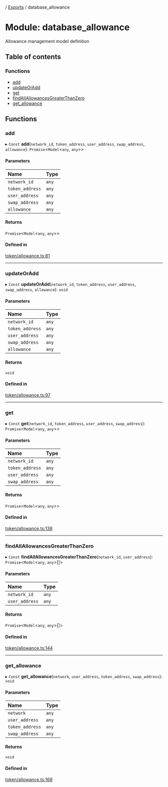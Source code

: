 [](../README.md) / [Exports](../modules.md) / database\_allowance

# Module: database\_allowance

Allowance management model definition

## Table of contents

### Functions

- [add](database_allowance.md#add)
- [updateOrAdd](database_allowance.md#updateoradd)
- [get](database_allowance.md#get)
- [findAllAllowancesGreaterThanZero](database_allowance.md#findallallowancesgreaterthanzero)
- [get\_allowance](database_allowance.md#get_allowance)

## Functions

### add

▸ `Const` **add**(`network_id`, `token_address`, `user_address`, `swap_address`, `allowance`): `Promise`<`Model`<`any`, `any`\>\>

#### Parameters

| Name | Type |
| :------ | :------ |
| `network_id` | `any` |
| `token_address` | `any` |
| `user_address` | `any` |
| `swap_address` | `any` |
| `allowance` | `any` |

#### Returns

`Promise`<`Model`<`any`, `any`\>\>

#### Defined in

[token/allowance.ts:81](https://github.com/ieigen/eigen_service/blob/b4bdd23/src/token/allowance.ts#L81)

___

### updateOrAdd

▸ `Const` **updateOrAdd**(`network_id`, `token_address`, `user_address`, `swap_address`, `allowance`): `void`

#### Parameters

| Name | Type |
| :------ | :------ |
| `network_id` | `any` |
| `token_address` | `any` |
| `user_address` | `any` |
| `swap_address` | `any` |
| `allowance` | `any` |

#### Returns

`void`

#### Defined in

[token/allowance.ts:97](https://github.com/ieigen/eigen_service/blob/b4bdd23/src/token/allowance.ts#L97)

___

### get

▸ `Const` **get**(`network_id`, `token_address`, `user_address`, `swap_address`): `Promise`<`Model`<`any`, `any`\>\>

#### Parameters

| Name | Type |
| :------ | :------ |
| `network_id` | `any` |
| `token_address` | `any` |
| `user_address` | `any` |
| `swap_address` | `any` |

#### Returns

`Promise`<`Model`<`any`, `any`\>\>

#### Defined in

[token/allowance.ts:138](https://github.com/ieigen/eigen_service/blob/b4bdd23/src/token/allowance.ts#L138)

___

### findAllAllowancesGreaterThanZero

▸ `Const` **findAllAllowancesGreaterThanZero**(`network_id`, `user_address`): `Promise`<`Model`<`any`, `any`\>[]\>

#### Parameters

| Name | Type |
| :------ | :------ |
| `network_id` | `any` |
| `user_address` | `any` |

#### Returns

`Promise`<`Model`<`any`, `any`\>[]\>

#### Defined in

[token/allowance.ts:144](https://github.com/ieigen/eigen_service/blob/b4bdd23/src/token/allowance.ts#L144)

___

### get\_allowance

▸ `Const` **get_allowance**(`network`, `user_address`, `token_address`, `swap_address`): `void`

#### Parameters

| Name | Type |
| :------ | :------ |
| `network` | `any` |
| `user_address` | `any` |
| `token_address` | `any` |
| `swap_address` | `any` |

#### Returns

`void`

#### Defined in

[token/allowance.ts:168](https://github.com/ieigen/eigen_service/blob/b4bdd23/src/token/allowance.ts#L168)
